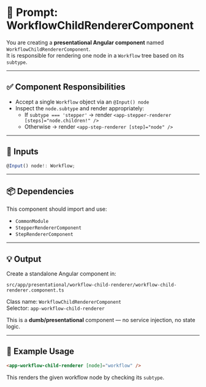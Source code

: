 # 🧠 Prompt: WorkflowChildRendererComponent

You are creating a **presentational Angular component** named `WorkflowChildRendererComponent`.  
It is responsible for rendering one node in a `Workflow` tree based on its `subtype`.

---

## ✅ Component Responsibilities

- Accept a single `Workflow` object via an `@Input() node`
- Inspect the `node.subtype` and render appropriately:
  - If `subtype === 'stepper'` → render `<app-stepper-renderer [steps]="node.children!" />`
  - Otherwise → render `<app-step-renderer [step]="node" />`

---

## 🧱 Inputs

```ts
@Input() node!: Workflow;
```

---

## 📦 Dependencies

This component should import and use:
- `CommonModule`
- `StepperRendererComponent`
- `StepRendererComponent`

---

## 💡 Output

Create a standalone Angular component in:

```
src/app/presentational/workflow-child-renderer/workflow-child-renderer.component.ts
```

Class name: `WorkflowChildRendererComponent`  
Selector: `app-workflow-child-renderer`

This is a **dumb/presentational** component — no service injection, no state logic.

---

## 🧪 Example Usage

```html
<app-workflow-child-renderer [node]="workflow" />
```

This renders the given workflow node by checking its `subtype`.
